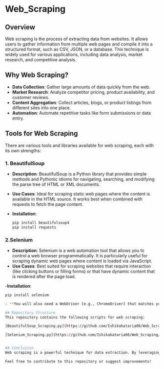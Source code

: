 # Web_Scraping

## Overview

Web scraping is the process of extracting data from websites. It allows users to gather information from multiple web pages and compile it into a structured format, such as CSV, JSON, or a database. This technique is widely used for various applications, including data analysis, market research, and competitive analysis.

## Why Web Scraping?

- **Data Collection**: Gather large amounts of data quickly from the web.
- **Market Research**: Analyze competitor pricing, product availability, and customer reviews.
- **Content Aggregation**: Collect articles, blogs, or product listings from different sites into one place.
- **Automation**: Automate repetitive tasks like form submissions or data entry.

## Tools for Web Scraping

There are various tools and libraries available for web scraping, each with its own strengths:

### 1. BeautifulSoup

- **Description**: BeautifulSoup is a Python library that provides simple methods and Pythonic idioms for navigating, searching, and modifying the parse tree of HTML or XML documents.
- **Use Cases**: Ideal for scraping static web pages where the content is available in the HTML source. It works best when combined with requests to fetch the page content.

- **Installation**: 
  ```bash
  pip install beautifulsoup4
  pip install requests

### 2.Selenium
- **Description**: Selenium is a web automation tool that allows you to control a web browser programmatically. It is particularly useful for scraping dynamic web pages where content is loaded via JavaScript.
- **Use Cases**: Best suited for scraping websites that require interaction (like clicking buttons or filling forms) or that have dynamic content that is rendered after the page load.

-**Installation**:
  ```bash
  pip install selenium

- **You will also need a WebDriver (e.g., ChromeDriver) that matches your browser version.**
  
## Repository Structure
This repository contains the following scripts for web scraping:

[BeautifulSoup_Scraping.py](https://github.com/Ishikakataria06/Web_Scraping/blob/main/Web%20Scarping%20using%20BeautifulSoup.py): A script that demonstrates how to use BeautifulSoup to scrape data from static web pages.

[Selenium_Scraping.py](https://github.com/Ishikakataria06/Web_Scraping/blob/main/Web_Scraping_using_Selenium.py): A script that demonstrates how to use Selenium to scrape data from dynamic web pages.


## Conclusion
Web scraping is a powerful technique for data extraction. By leveraging tools like BeautifulSoup and Selenium, you can efficiently gather the information you need for your projects.

Feel free to contribute to this repository or suggest improvements!
